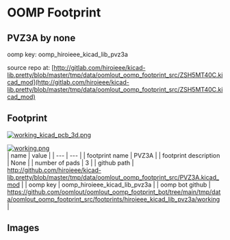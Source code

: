 # OOMP Footprint  
## PVZ3A  by none  
  
oomp key: oomp_hiroieee_kicad_lib_pvz3a  
  
source repo at: [http://gitlab.com/hiroieee/kicad-lib.pretty/blob/master/tmp/data/oomlout_oomp_footprint_src/ZSH5MT40C.kicad_mod](http://gitlab.com/hiroieee/kicad-lib.pretty/blob/master/tmp/data/oomlout_oomp_footprint_src/ZSH5MT40C.kicad_mod)  
## Footprint  
  
[![working_kicad_pcb_3d.png](working_kicad_pcb_3d_600.png)](working_kicad_pcb_3d.png)  
  
[![working.png](working_600.png)](working.png)  
| name | value | 
| --- | --- | 
| footprint name | PVZ3A | 
| footprint description | None | 
| number of pads | 3 | 
| github path | http://github.com/hiroieee/kicad-lib.pretty/blob/master/tmp/data/oomlout_oomp_footprint_src/PVZ3A.kicad_mod | 
| oomp key | oomp_hiroieee_kicad_lib_pvz3a | 
| oomp bot github | https://github.com/oomlout/oomlout_oomp_footprint_bot/tree/main/tmp/data/oomlout_oomp_footprint_src/footprints/hiroieee_kicad_lib_pvz3a/working | 
## Images  
